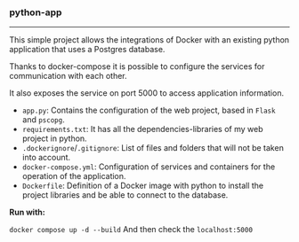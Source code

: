 ### python-app
---
This simple project allows the integrations of Docker with an existing python application that uses a Postgres database.

Thanks to docker-compose it is possible to configure the services for communication with each other.

It also exposes the service on port 5000 to access application information.

* `app.py`: Contains the configuration of the web project, based in `Flask` and `pscopg`.
* `requirements.txt`: It has all the dependencies-libraries of my web project in python.
* `.dockerignore`/`.gitignore`: List of files and folders that will not be taken into account.
* `docker-compose.yml`: Configuration of services and containers for the operation of the application.
* `Dockerfile`: Definition of a Docker image with python to install the project libraries and be able to connect to the database.

**Run with:**

`docker compose up -d --build` 
And then check the `localhost:5000`